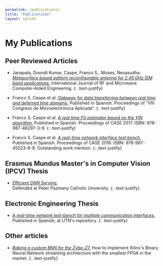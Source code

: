 ```yaml
---
permalink: /publications/
title: "Publications"
layout: splash
---
```


# My Publications

## Peer Reviewed Articles

- Janapala, Doondi Kumar, Caspe, Franco S., Moses, Nesasudha.
<a href="https://doi.org/10.1002/mmce.22007"><i>Metasurface based pattern reconfigurable antenna for 2.45 GHz ISM band applications</i>.</a>
International Journal of RF and Microwave Computer-Aided Engineering.
{: .text-justify}

- Franco S. Caspe et al. <a href="/assets/pubs/gateway2018.pdf" target="_blank"><i>Gateway for data transferring between real time and deferred time domains.</i></a>
Published in Spanish. Proceedings of “VIII Congreso de Microelectrónica Aplicada”.
{: .text-justify}

- Franco S. Caspe et al.
<a href="/assets/pubs/case17.pdf" target="_blank"><i>A real time F0 estimator based on the YIN algorithm.</i></a>
Published in Spanish. Proceedings of CASE 2017. ISBN: 978-987-46297-3-9.
{: .text-justify}

- Franco S. Caspe et al. <a href="/assets/pubs/case16.pdf" target="_blank"><i>A real-time network interface test bench.</i></a>
Published in Spanish. Proceedings of CASE 2016. ISBN: 978-987-45523-8-9.
Outstanding work mention.
{: .text-justify}


## Erasmus Mundus Master's in Computer Vision (IPCV) Thesis

- <a href="/assets/pubs/Efficient_DNN_Serving.pdf" target="_blank"><i>Efficient DNN Serving.</i></a>  
Defended at Peter Pazmany Catholic University.
{: .text-justify}


## Electronic Engineering Thesis

- <a href="http://hdl.handle.net/20.500.12272/2878" target="_blank"><i>A real-time network test-bench for multiple communication interfaces.</i></a>
Published in Spanish, at UTN's repository.
{: .text-justify}

## Other articles

- <a href="https://www.hackster.io/franco-caspe/bnn-pynq-baking-a-custom-bnn-for-the-zybo-z7-f0bbe3" target="_blank"><i> Baking a custom BNN for the Zybo-Z7.</i></a>
How to implement Xilinx's Binary Neural Network streaming architecture with the smallest FPGA in the market.
{: .text-justify}